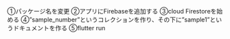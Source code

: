 ①パッケージ名を変更
②アプリにFirebaseを追加する
③cloud Firestoreを始める
④”sample_number”というコレクションを作り、その下に”sample1”というドキュメントを作る
⑤flutter run
